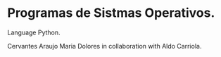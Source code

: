 # Programas de Sistmas Operativos.

Language Python.

Cervantes Araujo Maria Dolores in collaboration with Aldo Carriola.
